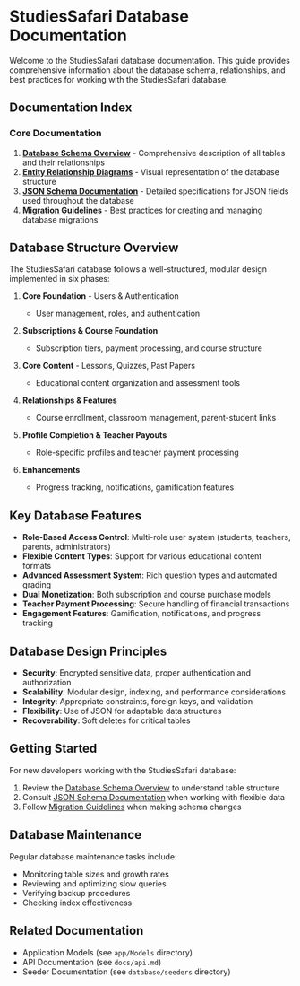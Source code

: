 # StudiesSafari Database Documentation

Welcome to the StudiesSafari database documentation. This guide provides comprehensive information about the database schema, relationships, and best practices for working with the StudiesSafari database.

## Documentation Index

### Core Documentation

1. [**Database Schema Overview**](database_schema.md) - Comprehensive description of all tables and their relationships
2. [**Entity Relationship Diagrams**](database_diagram.md) - Visual representation of the database structure
3. [**JSON Schema Documentation**](json_schemas.md) - Detailed specifications for JSON fields used throughout the database
4. [**Migration Guidelines**](migration_guidelines.md) - Best practices for creating and managing database migrations

## Database Structure Overview

The StudiesSafari database follows a well-structured, modular design implemented in six phases:

1. **Core Foundation** - Users & Authentication
   - User management, roles, and authentication

2. **Subscriptions & Course Foundation**
   - Subscription tiers, payment processing, and course structure

3. **Core Content** - Lessons, Quizzes, Past Papers
   - Educational content organization and assessment tools

4. **Relationships & Features**
   - Course enrollment, classroom management, parent-student links

5. **Profile Completion & Teacher Payouts**
   - Role-specific profiles and teacher payment processing

6. **Enhancements**
   - Progress tracking, notifications, gamification features

## Key Database Features

- **Role-Based Access Control**: Multi-role user system (students, teachers, parents, administrators)
- **Flexible Content Types**: Support for various educational content formats
- **Advanced Assessment System**: Rich question types and automated grading
- **Dual Monetization**: Both subscription and course purchase models
- **Teacher Payment Processing**: Secure handling of financial transactions
- **Engagement Features**: Gamification, notifications, and progress tracking

## Database Design Principles

- **Security**: Encrypted sensitive data, proper authentication and authorization
- **Scalability**: Modular design, indexing, and performance considerations
- **Integrity**: Appropriate constraints, foreign keys, and validation
- **Flexibility**: Use of JSON for adaptable data structures
- **Recoverability**: Soft deletes for critical tables

## Getting Started

For new developers working with the StudiesSafari database:

1. Review the [Database Schema Overview](database_schema.md) to understand table structure
2. Consult [JSON Schema Documentation](json_schemas.md) when working with flexible data
4. Follow [Migration Guidelines](migration_guidelines.md) when making schema changes

## Database Maintenance

Regular database maintenance tasks include:

- Monitoring table sizes and growth rates
- Reviewing and optimizing slow queries
- Verifying backup procedures
- Checking index effectiveness

## Related Documentation

- Application Models (see `app/Models` directory)
- API Documentation (see `docs/api.md`)
- Seeder Documentation (see `database/seeders` directory) 